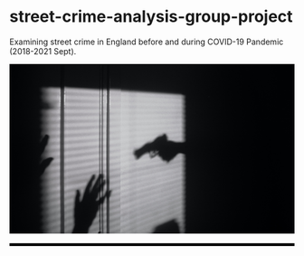 # street-crime-analysis-group-project
Examining street crime in England before and during COVID-19 Pandemic (2018-2021 Sept).
<p align="center">
  <img src="files/crime.jpg" width="700" height="300" title="England Street Crime Analysis">
</p>
<hr style="border:2px solid black"> </hr>

